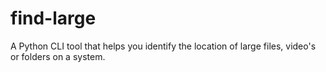 # find-large
A Python CLI tool that helps you identify the location of large files, video's or folders on a system.
